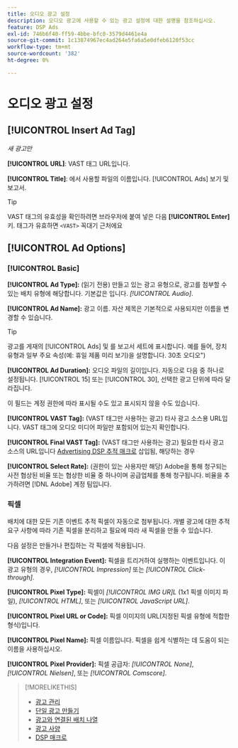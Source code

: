 ```yaml
---
title: 오디오 광고 설정
description: 오디오 광고에 사용할 수 있는 광고 설정에 대한 설명을 참조하십시오.
feature: DSP Ads
exl-id: 746b6f40-ff59-4bbe-bfc0-3579d4461e4a
source-git-commit: 1c13874967ec4ad264e5fa6a5e0dfeb6120f53cc
workflow-type: tm+mt
source-wordcount: '382'
ht-degree: 0%

---
```


# 오디오 광고 설정

## [!UICONTROL Insert Ad Tag]

*새 광고만*

**[!UICONTROL URL]**: VAST 태그 URL입니다.

**[!UICONTROL Title]**: 에서 사용할 파일의 이름입니다. [!UICONTROL Ads] 보기 및 보고서.

>[!TIP]
>
> VAST 태그의 유효성을 확인하려면 브라우저에 붙여 넣은 다음 **[!UICONTROL Enter]** 키. 태그가 유효하면 `<VAST>` 꼭대기 근처에요

## [!UICONTROL Ad Options]

### [!UICONTROL Basic]

**[!UICONTROL Ad Type]:** (읽기 전용) 만들고 있는 광고 유형으로, 광고를 첨부할 수 있는 배치 유형에 해당합니다. 기본값은 입니다. *[!UICONTROL Audio]*.

**[!UICONTROL Ad Name]:** 광고 이름. 자산 제목은 기본적으로 사용되지만 이름을 변경할 수 있습니다.

>[!TIP]
>
> 광고를 게재의 [!UICONTROL Ads] 및 를 보고서 세트에 표시합니다. 예를 들어, 장치 유형과 일부 주요 속성(예: 휴일 제품 미리 보기)을 설명합니다. 30초 오디오&quot;)

**[!UICONTROL Ad Duration]:** 오디오 파일의 길이입니다. 자동으로 다음 중 하나로 설정됩니다. [!UICONTROL 15] 또는 [!UICONTROL 30], 선택한 광고 단위에 따라 달라집니다.

이 필드는 계정 권한에 따라 표시될 수도 있고 표시되지 않을 수도 있습니다.

**[!UICONTROL VAST Tag]:** (VAST 태그만 사용하는 광고) 타사 광고 소스용 URL입니다. VAST 태그에 오디오 미디어 파일만 포함되어 있는지 확인합니다.

**[!UICONTROL Final VAST Tag]:** (VAST 태그만 사용하는 광고) 필요한 타사 광고 소스의 URL입니다 [Advertising DSP 추적 매크로](/help/dsp/campaign-management/macros.md) 삽입됨, 해당하는 경우

**[!UICONTROL Select Rate]:** (권한이 있는 사용자만 해당) Adobe을 통해 청구되는 사전 협상된 비율 또는 협상한 비율 중 하나이며 공급업체를 통해 청구됩니다. 비율을 추가하려면 [!DNL Adobe] 계정 팀입니다.

### 픽셀

배치에 대한 모든 기존 이벤트 추적 픽셀이 자동으로 첨부됩니다. 개별 광고에 대한 추적 요구 사항에 따라 기존 픽셀을 분리하고 필요에 따라 새 픽셀을 만들 수 있습니다.

다음 설정은 만들거나 편집하는 각 픽셀에 적용됩니다.

**[!UICONTROL Integration Event]:** 픽셀을 트리거하여 실행하는 이벤트입니다. 이 광고 유형의 경우, *[!UICONTROL Impression]* 또는 *[!UICONTROL Click-through]*.

**[!UICONTROL Pixel Type]:** 픽셀이 *[!UICONTROL IMG UR]L* (1x1 픽셀 이미지 파일), *[!UICONTROL HTML]*, 또는 *[!UICONTROL JavaScript URL]*.

**[!UICONTROL Pixel URL or Code]:** 픽셀 이미지의 URL(지정된 픽셀 유형에 적합한 형식)입니다.

**[!UICONTROL Pixel Name]:** 픽셀 이름입니다. 픽셀을 쉽게 식별하는 데 도움이 되는 이름을 사용하십시오.

**[!UICONTROL Pixel Provider]:** 픽셀 공급자: *[!UICONTROL None]*, *[!UICONTROL Nielsen]*, 또는 *[!UICONTROL Comscore]*.

>[!MORELIKETHIS]
>
>* [광고 관리](ad-about.md)
>* [단일 광고 만들기](ad-create.md)
>* [광고와 연결된 배치 나열](/help/dsp/campaign-management/ads/ad-list-placements.md)
>* [광고 사양](ad-specs.md)
>* [DSP 매크로](/help/dsp/campaign-management/macros.md)

